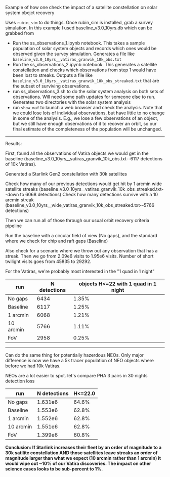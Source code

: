 Example of how one check the impact of a satellite constellation on solar system obejct recovery

Uses `rubin_sim` to do things. Once rubin_sim is installed, grab a survey simulation. In this example I used baseline_v3.0_10yrs.db which can be grabbed from 

* Run the ss_observations_1.ipynb notebook. This takes a sample population of solar system objects and records which ones would be observed given the survey simulation. Generates a file like `baseline_v3.0_10yrs__vatiras_granvik_10k_obs.txt`
* Run the ss_observations_2.ipynb notebook. This generates a satellite constellation and checks which observations from step 1 would have been lost to streaks. Outputs a file like `baseline_v3.0_10yrs__vatiras_granvik_10k_obs_streaked.txt` that are the subset of surviving observations.
* run ss_observations_3.sh to do the solar system analysis on both sets of observations. Will need some path updates for someone else to run. Generates two directories with the solar system analysis
* run `show_maf` to launch a web browser and check the analysis. Note that we could lose lots of individual observations, but have little to no change in some of the analysis. E.g., we lose a few observations of an object, but we still have enough observations of it to recover an orbit, so our final estimate of the completeness of the population will be unchanged.




------

Results:

First, found all the observations of Vatira objects we would get in the baseline (baseline_v3.0_10yrs__vatiras_granvik_10k_obs.txt--6117 detections of 10k Vatiras).

Generated a Starlink Gen2 constellation with 30k satellites

Check how many of our previous detections would get hit by 1 arcmin wide satellite streaks (baseline_v3.0_10yrs__vatiras_granvik_10k_obs_streaked.txt--down to 6068 detections)
Check how many detections survive with a 10 arcmin streak (baseline_v3.0_10yrs__wide_vatiras_granvik_10k_obs_streaked.txt--5766 detections)

Then we can run all of those through our usual orbit recovery criteria pipeline

Run the baseline with a circular field of view (No gaps), and the standard where we check for chip and raft gaps (Baseline)

Also check for a scenario where we throw out any observation that has a streak. Then we go from 2.09e6 visits to 1.95e6 visits. Number of short twilight visits goes from 45835 to 29292.

For the Vatiras, we're probably most interested in the "1 quad in 1 night"

| run        |N detections |      objects H<=22 with 1 quad in 1 night       | 
| -----      | -----       |       --------------- |
| No gaps    |6434         |       1.35% |
| Baseline   |6117         |       1.25%  |
| 1 arcmin   |6068         |       1.21%  |
| 10 arcmin  |5766         |       1.11%  |
| FoV        |2958         |       0.25%   |

------

Can do the same thing for potentially hazerdous NEOs. Only major difference is now we have a 5k tracer population of NEO objects where before we had 10k Vatiras.

NEOs are a lot easier to spot. let's compare PHA 3 pairs in 30 nights detection loss


| run        |N detections |      H<=22.0       | 
| -----      | -----       |       --------------- |
| No gaps    | 1.631e6     |       64.6%   |
| Baseline   | 1.553e6        |    62.8%    |
| 1 arcmin   | 1.552e6        |    62.8%    |
| 10 arcmin  | 1.551e6        |    62.8%    |
| FoV        | 1.399e6        |    60.8%  |


**Conclusion:  If Starlink increases their fleet by an order of magnitude to a 30k satllite constellation AND those satellites leave streaks an order of magnitude larger than what we expect (10 arcmin rather than 1 arcmin) it would wipe out ~10% of our Vatira discoveries. The impact on other science cases looks to be sub-percent to 1%.**




